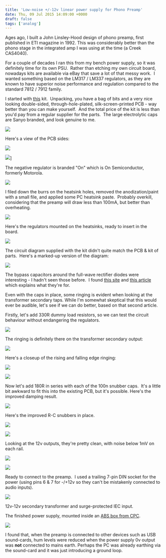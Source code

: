 ```yaml
---
title: 'Low-noise +/-12v linear power supply for Phono Preamp'
date: Thu, 09 Jul 2015 14:09:00 +0000
draft: false
tags: ['analog']
---
```


Ages ago, I built a John Linsley-Hood design of phono preamp, first published in ETI magazine in 1992. This was considerably better than the phono stage in the integrated amp I was using at the time (a Creek CAS4040).

For a couple of decades I ran this from my bench power supply, so it was definitely time for its own PSU.  Rather than etching my own circuit board, nowadays kits are available via eBay that save a lot of that messy work.  I wanted something based on the LM317 / LM337 regulators, as they are known to have superior noise performance and regulation compared to the standard 7812 / 7912 family.

I started with [this](http://www.ebay.co.uk/itm/131510744642) kit.  Unpacking, you have a bag of bits and a very nice looking double-sided, through-hole-plated, silk-screen-printed PCB - way better than you can make yourself.  And the total price of the kit is less than you'd pay from a regular supplier for the parts.  The large electrolytic caps are Sanyo branded, and look genuine to me.

![](img/P1030890.jpg)

Here's a view of the PCB sides:

![](img/P1030891.jpg)

![](img/P1030892.jpg)]

The negative regulator is branded "On" which is On Semiconductor, formerly Motorola.

![](img/P1030894.jpg)

I filed down the burrs on the heatsink holes, removed the anodization/paint with a small file, and applied some PC heatsink paste.  Probably overkill, considering that the preamp will draw less than 100mA, but better than overheating.

![](img/P1030895.jpg)

Here's the regulators mounted on the heatsinks, ready to insert in the board.

![](img/P1030896.jpg)

The circuit diagram supplied with the kit didn't quite match the PCB & kit of parts.  Here's a marked-up version of the diagram:

![](img/PSU-2Bcircuit-2Bdiagram.jpg)

The bypass capacitors around the full-wave rectifier diodes were interesting - I hadn't seen those before.  I found [this site](http://electronics.stackexchange.com/questions/14250/what-are-the-advantages-of-full-wave-bridge-rectifier-with-capacitors-parallel-t) and [this article](http://www.hagtech.com/pdf/snubber.pdf) which explains what they're for.

Even with the caps in place, some ringing is evident when looking at the transformer secondary taps. While I'm somewhat skeptical that this would ever be audible, let's see if we can do better, based on that second article.

Firstly, let's add 330R dummy load resistors, so we can test the circuit behaviour without endangering the regulators.

![](img/P1030901.jpg)

The ringing is definitely there on the transformer secondary output:

![](img/P1030898.jpg)

Here's a closeup of the rising and falling edge ringing:

![](img/P1030899.jpg)

![](img/P1030900.jpg)

Now let's add 180R in series with each of the 100n snubber caps.  It's a little bit awkward to fit this into the existing PCB, but it's possible. Here's the improved damping result.

![](img/P1030902.jpg)

Here's the improved R-C snubbers in place.

![](img/P1030903.jpg)


![](img/P1030904.jpg)

Looking at the 12v outputs, they're pretty clean, with noise below 1mV on each rail.

![](img/P1030905.jpg)

![](img/P1030906.jpg)

Ready to connect to the preamp.  I used a trailing 7-pin DIN socket for the power (using pins 6 & 7 for -/+12v so they can't be mistakenly connected to audio inputs).

![](img/P1030909.jpg)

12v-12v secondary transformer and surge-protected IEC input.

The finished power supply, mounted inside an [ABS box from CPC](http://cpc.farnell.com/hammond/1594esgy/heavy-duty-gpabs-enclosure-grey/dp/EN84310?ost=1594ESGY).

![](img/P1030917.jpg)

I found that, when the preamp is connected to other devices such as USB sound-cards, hum levels were reduced when the power supply 0v output was **not** connected to mains earth. Perhaps the PC was already earthing via the sound-card and it was just introducing a ground loop.